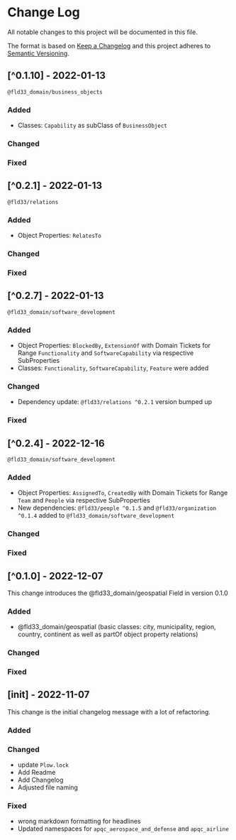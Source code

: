
# Change Log
All notable changes to this project will be documented in this file.
 
The format is based on [Keep a Changelog](http://keepachangelog.com/)
and this project adheres to [Semantic Versioning](http://semver.org/).

## [^0.1.10] - 2022-01-13
`@fld33_domain/business_objects`
 
### Added
- Classes: `Capability` as subClass of `BusinessObject`
### Changed

### Fixed

## [^0.2.1] - 2022-01-13
`@fld33/relations`
 
### Added
- Object Properties: `RelatesTo`
### Changed

### Fixed

## [^0.2.7] - 2022-01-13
`@fld33_domain/software_development`
 
### Added
- Object Properties: `BlockedBy`, `ExtensionOf` with Domain Tickets for Range `Functionality` and `SoftwareCapability` via respective SubProperties
- Classes: `Functionality`, `SoftwareCapability`, `Feature` were added
### Changed
- Dependency update: `@fld33/relations ^0.2.1` version bumped up

### Fixed

## [^0.2.4] - 2022-12-16
`@fld33_domain/software_development`
 
### Added
- Object Properties: `AssignedTo`, `CreatedBy` with Domain Tickets for Range `Team` and `People` via respective SubProperties
- New dependencies: `@fld33/people ^0.1.5` and `@fld33/organization ^0.1.4` added to `@fld33_domain/software_development`
### Changed

### Fixed

## [^0.1.0] - 2022-12-07
This change introduces the @fld33_domain/geospatial Field in version 0.1.0
 
### Added
- @fld33_domain/geospatial (basic classes: city, municipality, region, country, continent as well as partOf object property relations)
### Changed

### Fixed

## [init] - 2022-11-07
This change is the initial changelog message with a lot of refactoring.
 
### Added

### Changed
- update `Plow.lock`
- Add Readme
- Add Changelog
- Adjusted file naming

### Fixed
- wrong markdown formatting for headlines
- Updated namespaces for `apqc_aerospace_and_defense` and `apqc_airline`